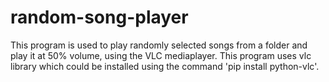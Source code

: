 # random-song-player
This program is used to play randomly selected songs from a folder and play it at 50% volume, using the VLC mediaplayer. This program uses vlc library which could be installed using the command 'pip install python-vlc'.
